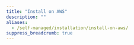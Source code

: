 ```yaml
---
title: "Install on AWS"
description: ""
aliases:
  - /self-managed/installation/install-on-aws/
suppress_breadcrumb: true
---
```


<!-- Note: The self-managed are in a separate branch. The self-managed section in main is used for redirect purposes of the early (dec 2024) self-managed docs -->

